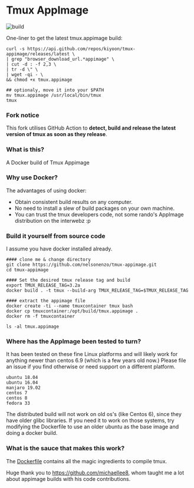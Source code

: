 # Tmux AppImage
![build](https://github.com/kiyoon/tmux-appimage/actions/workflows/check_tmux_version.yml/badge.svg)

One-liner to get the latest tmux.appimage build:
```
curl -s https://api.github.com/repos/kiyoon/tmux-appimage/releases/latest \
| grep "browser_download_url.*appimage" \
| cut -d : -f 2,3 \
| tr -d \" \
| wget -qi - \
&& chmod +x tmux.appimage

## optionaly, move it into your $PATH
mv tmux.appimage /usr/local/bin/tmux
tmux
```

### Fork notice
This fork utilises GitHub Action to **detect, build and release the latest version of tmux as soon as they release**.

### What is this?
A Docker build of Tmux Appimage

### Why use Docker?
The advantages of using docker:
- Obtain consistent build results on any computer.
- No need to install a slew of build packages on your own machine.
- You can trust the tmux developers code, not some rando's AppImage distribution on the interwebz :p

### Build it yourself from source code
I assume you have docker installed already.
```
#### clone me & change directory
git clone https://github.com/nelsonenzo/tmux-appimage.git
cd tmux-appimage

#### Set the desired tmux release tag and build
export TMUX_RELEASE_TAG=3.2a
docker build . -t tmux --build-arg TMUX_RELEASE_TAG=$TMUX_RELEASE_TAG 

#### extract the appimage file
docker create -ti --name tmuxcontainer tmux bash
docker cp tmuxcontainer:/opt/build/tmux.appimage .
docker rm -f tmuxcontainer

ls -al tmux.appimage
```

### Where has the AppImage been tested to turn?
It has been tested on these fine Linux platforms and will likely work for anything newer than centos 6.9 (which is a few years old now.) Please file an issue if you find otherwise or need support on a different platform.
```
ubuntu 18.04
ubuntu 16.04
manjaro 19.02
centos 7
centos 8
fedora 33
```
The distributed build will not work on old os's (like Centos 6), since they have older glibc libraries.
If you need it to work on those systems, try modifying the Dockerfile to use an older ubuntu as the base image and doing a docker build.

### What is the sauce that makes this work?
The [Dockerfile](Dockerfile) contains all the magic ingredients to compile tmux.

Huge thank you to https://github.com/michaellee8, whom taught me a lot about appimage builds with his code contributions.
